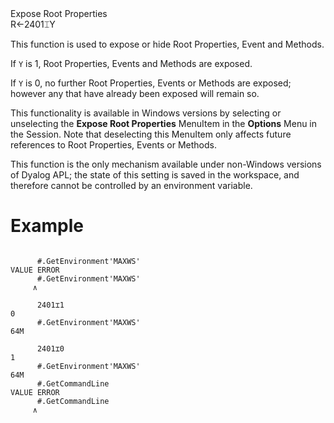 <div class="heading">
  <div class="name">Expose Root Properties</div>
  <div class="command">R←2401⌶Y</div>
</div>

This function is used to expose or hide Root Properties, Event and Methods.

If `Y` is 1, Root Properties, Events and Methods are exposed.

If `Y` is 0, no further Root Properties, Events or Methods are exposed; however any that have already been exposed will remain so.

This functionality is available in Windows versions by selecting or unselecting the **Expose Root Properties** MenuItem in the **Options** Menu in the Session. Note that deselecting this MenuItem only affects future references to Root Properties, Events or Methods.

This function is the only mechanism available under non-Windows versions of Dyalog APL; the state of this setting is saved in the workspace, and therefore cannot be controlled by an environment variable.

# Example
```apl

      #.GetEnvironment'MAXWS'
VALUE ERROR
      #.GetEnvironment'MAXWS'
     ∧
      
      2401⌶1
0
      #.GetEnvironment'MAXWS'
64M
      
      2401⌶0
1
      #.GetEnvironment'MAXWS'
64M
      #.GetCommandLine
VALUE ERROR
      #.GetCommandLine
     ∧

```
